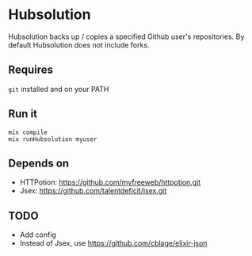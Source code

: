 # Hubsolution

Hubsolution backs up / copies a specified Github user's repositories.
By default Hubsolution does not include forks.


## Requires

`git` installed and on your PATH


## Run it

    mix compile
    mix runHubsolution myuser


## Depends on

- HTTPotion: https://github.com/myfreeweb/httpotion.git
- Jsex: https://github.com/talentdeficit/jsex.git

## TODO

- Add config
- Instead of Jsex, use https://github.com/cblage/elixir-json


